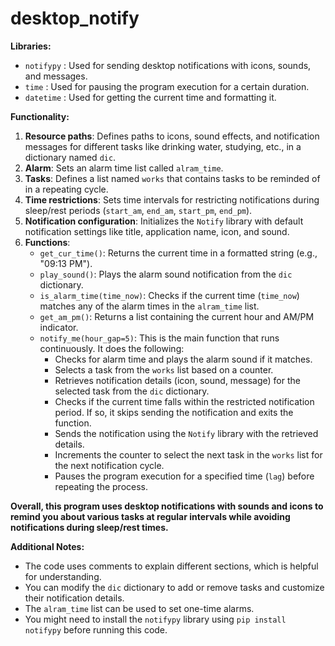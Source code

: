 # desktop_notify


**Libraries:**

* `notifypy` : Used for sending desktop notifications with icons, sounds, and messages.
* `time` : Used for pausing the program execution for a certain duration.
* `datetime` : Used for getting the current time and formatting it.

**Functionality:**

1. **Resource paths**: Defines paths to icons, sound effects, and notification messages for different tasks like drinking water, studying, etc., in a dictionary named `dic`.
2. **Alarm**: Sets an alarm time list called `alram_time`.
3. **Tasks**: Defines a list named `works` that contains tasks to be reminded of in a repeating cycle.
4. **Time restrictions**: Sets time intervals for restricting notifications during sleep/rest periods (`start_am`, `end_am`, `start_pm`, `end_pm`).
5. **Notification configuration**: Initializes the `Notify` library with default notification settings like title, application name, icon, and sound.
6. **Functions**:
    * `get_cur_time()`: Returns the current time in a formatted string (e.g., "09:13 PM").
    * `play_sound()`: Plays the alarm sound notification from the `dic` dictionary.
    * `is_alarm_time(time_now)`: Checks if the current time (`time_now`) matches any of the alarm times in the `alram_time` list.
    * `get_am_pm()`: Returns a list containing the current hour and AM/PM indicator.
    * `notify_me(hour_gap=5)`: This is the main function that runs continuously. It does the following:
        * Checks for alarm time and plays the alarm sound if it matches.
        * Selects a task from the `works` list based on a counter.
        * Retrieves notification details (icon, sound, message) for the selected task from the `dic` dictionary.
        * Checks if the current time falls within the restricted notification period. If so, it skips sending the notification and exits the function.
        * Sends the notification using the `Notify` library with the retrieved details.
        * Increments the counter to select the next task in the `works` list for the next notification cycle.
        * Pauses the program execution for a specified time (`lag`) before repeating the process.

**Overall, this program uses desktop notifications with sounds and icons to remind you about various tasks at regular intervals while avoiding notifications during sleep/rest times.**

**Additional Notes:**

* The code uses comments to explain different sections, which is helpful for understanding.
* You can modify the `dic` dictionary to add or remove tasks and customize their notification details.
* The `alram_time` list can be used to set one-time alarms.
* You might need to install the `notifypy` library using `pip install notifypy` before running this code.
